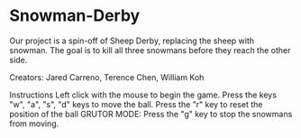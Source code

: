 # Snowman-Derby
Our project is a spin-off of Sheep Derby, replacing the sheep with snowman. The goal is to kill all three snowmans before they reach the other side. 

Creators: Jared Carreno, Terence Chen, William Koh

Instructions
Left click with the mouse to begin the game. 
Press the keys "w", "a", "s", "d" keys to move the ball. 
Press the "r" key to reset the position of the ball
GRUTOR MODE: Press the "g" key to stop the snowmans from moving. 

